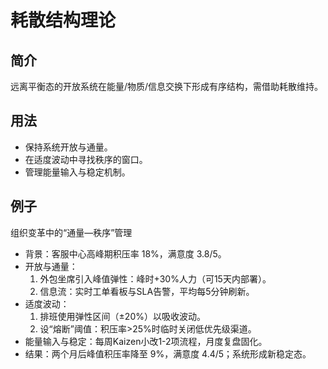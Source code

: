 # 耗散结构理论

## 简介
远离平衡态的开放系统在能量/物质/信息交换下形成有序结构，需借助耗散维持。

## 用法
- 保持系统开放与通量。
- 在适度波动中寻找秩序的窗口。
- 管理能量输入与稳定机制。

## 例子
组织变革中的“通量—秩序”管理

- 背景：客服中心高峰期积压率 18%，满意度 3.8/5。
- 开放与通量：
  1) 外包坐席引入峰值弹性：峰时+30%人力（可15天内部署）。
  2) 信息流：实时工单看板与SLA告警，平均每5分钟刷新。
- 适度波动：
  1) 排班使用弹性区间（±20%）以吸收波动。
  2) 设“熔断”阈值：积压率>25%时临时关闭低优先级渠道。
- 能量输入与稳定：每周Kaizen小改1-2项流程，月度复盘固化。
- 结果：两个月后峰值积压率降至 9%，满意度 4.4/5；系统形成新稳定态。
